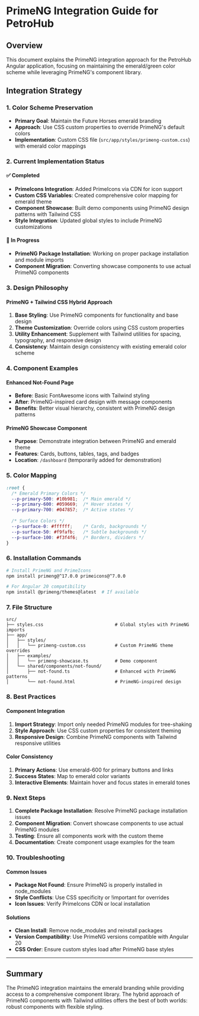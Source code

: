 # PrimeNG Integration Guide for PetroHub

## Overview
This document explains the PrimeNG integration approach for the PetroHub Angular application, focusing on maintaining the emerald/green color scheme while leveraging PrimeNG's component library.

## Integration Strategy

### 1. Color Scheme Preservation
- **Primary Goal**: Maintain the Future Horses emerald branding
- **Approach**: Use CSS custom properties to override PrimeNG's default colors
- **Implementation**: Custom CSS file (`src/app/styles/primeng-custom.css`) with emerald color mappings

### 2. Current Implementation Status

#### ✅ Completed
- **PrimeIcons Integration**: Added PrimeIcons via CDN for icon support
- **Custom CSS Variables**: Created comprehensive color mapping for emerald theme
- **Component Showcase**: Built demo components using PrimeNG design patterns with Tailwind CSS
- **Style Integration**: Updated global styles to include PrimeNG customizations

#### 🔄 In Progress
- **PrimeNG Package Installation**: Working on proper package installation and module imports
- **Component Migration**: Converting showcase components to use actual PrimeNG components

### 3. Design Philosophy

#### PrimeNG + Tailwind CSS Hybrid Approach
1. **Base Styling**: Use PrimeNG components for functionality and base design
2. **Theme Customization**: Override colors using CSS custom properties
3. **Utility Enhancement**: Supplement with Tailwind utilities for spacing, typography, and responsive design
4. **Consistency**: Maintain design consistency with existing emerald color scheme

### 4. Component Examples

#### Enhanced Not-Found Page
- **Before**: Basic FontAwesome icons with Tailwind styling
- **After**: PrimeNG-inspired card design with message components
- **Benefits**: Better visual hierarchy, consistent with PrimeNG design patterns

#### PrimeNG Showcase Component
- **Purpose**: Demonstrate integration between PrimeNG and emerald theme
- **Features**: Cards, buttons, tables, tags, and badges
- **Location**: `/dashboard` (temporarily added for demonstration)

### 5. Color Mapping

```css
:root {
  /* Emerald Primary Colors */
  --p-primary-500: #10b981;  /* Main emerald */
  --p-primary-600: #059669;  /* Hover states */
  --p-primary-700: #047857;  /* Active states */
  
  /* Surface Colors */
  --p-surface-0: #ffffff;    /* Cards, backgrounds */
  --p-surface-50: #f9fafb;   /* Subtle backgrounds */
  --p-surface-100: #f3f4f6;  /* Borders, dividers */
}
```

### 6. Installation Commands

```bash
# Install PrimeNG and PrimeIcons
npm install primeng@^17.0.0 primeicons@^7.0.0

# For Angular 20 compatibility
npm install @primeng/themes@latest  # If available
```

### 7. File Structure

```
src/
├── styles.css                           # Global styles with PrimeNG imports
├── app/
│   ├── styles/
│   │   └── primeng-custom.css           # Custom PrimeNG theme overrides
│   ├── examples/
│   │   └── primeng-showcase.ts          # Demo component
│   └── shared/components/not-found/
│       ├── not-found.ts                 # Enhanced with PrimeNG patterns
│       └── not-found.html               # PrimeNG-inspired design
```

### 8. Best Practices

#### Component Integration
1. **Import Strategy**: Import only needed PrimeNG modules for tree-shaking
2. **Style Approach**: Use CSS custom properties for consistent theming
3. **Responsive Design**: Combine PrimeNG components with Tailwind responsive utilities

#### Color Consistency
1. **Primary Actions**: Use emerald-600 for primary buttons and links
2. **Success States**: Map to emerald color variants
3. **Interactive Elements**: Maintain hover and focus states in emerald tones

### 9. Next Steps

1. **Complete Package Installation**: Resolve PrimeNG package installation issues
2. **Component Migration**: Convert showcase components to use actual PrimeNG modules
3. **Testing**: Ensure all components work with the custom theme
4. **Documentation**: Create component usage examples for the team

### 10. Troubleshooting

#### Common Issues
- **Package Not Found**: Ensure PrimeNG is properly installed in node_modules
- **Style Conflicts**: Use CSS specificity or !important for overrides
- **Icon Issues**: Verify PrimeIcons CDN or local installation

#### Solutions
- **Clean Install**: Remove node_modules and reinstall packages
- **Version Compatibility**: Use PrimeNG versions compatible with Angular 20
- **CSS Order**: Ensure custom styles load after PrimeNG base styles

---

## Summary

The PrimeNG integration maintains the emerald branding while providing access to a comprehensive component library. The hybrid approach of PrimeNG components with Tailwind utilities offers the best of both worlds: robust components with flexible styling.
